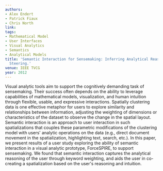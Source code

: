 ```yaml
---
authors:
- Alex Endert
- Patrick Fiaux
- Chris North
link:
tags:
- Mathematical Model
- User Interfaces
- Visual Analytics
- Semantics
- Analytical Models
title: 'Semantic Interaction for Sensemaking: Inferring Analytical Reasoning for Model
  Steering.'
venue: IEEE TVCG
year: 2012
---
```

Visual analytic tools aim to support the cognitively demanding task of sensemaking. Their success often depends on the ability to leverage capabilities of mathematical models, visualization, and human intuition through flexible, usable, and expressive interactions. Spatially clustering data is one effective metaphor for users to explore similarity and relationships between information, adjusting the weighting of dimensions or characteristics of the dataset to observe the change in the spatial layout. Semantic interaction is an approach to user interaction in such spatializations that couples these parametric modifications of the clustering model with users' analytic operations on the data (e.g., direct document movement in the spatialization, highlighting text, search, etc.). In this paper, we present results of a user study exploring the ability of semantic interaction in a visual analytic prototype, ForceSPIRE, to support sensemaking. We found that semantic interaction captures the analytical reasoning of the user through keyword weighting, and aids the user in co-creating a spatialization based on the user's reasoning and intuition.